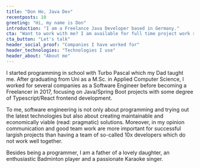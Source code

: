 ```yaml
---
title: "Don Ho, Java Dev"
recentposts: 10
greeting: "Hi, my name is Don"
introduction: "I am a Freelance Java Developer based in Germany."
cta: "Want to work with me? I am available for full time project work starting from January 2022."
cta_button: "Let's talk"
header_social_proof: "Companies I have worked for"
header_technologies: "Technologies I use"
header_about: "About me"
---
```

I started programming in school with Turbo Pascal which my Dad taught me. After graduating from Uni as a M.Sc. in
Applied Computer Science, I worked for several companies as a Software Engineer before becoming a Freelancer in 2017,
focusing on Java/Spring Boot projects with some degree of Typescript/React frontend development.

To me, software engineering is not only about programming and trying out the latest technologies but also about creating
maintainable and economically viable (read: pragmatic) solutions. Moreover, in my opinion communication and good team
work are more important for successful largish projects than having a team of so-called 10x developers which do not work
well together.

Besides being a programmer, I am a father of a lovely daughter, an enthusiastic Badminton player and a passionate
Karaoke singer.
